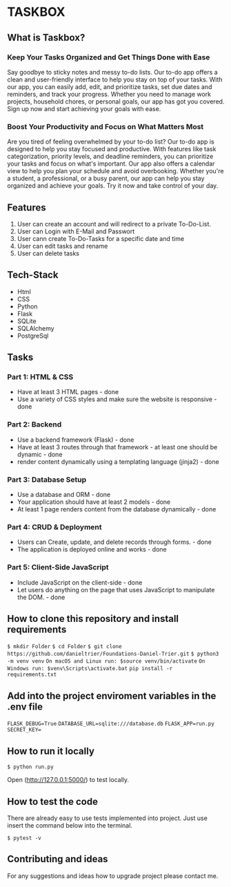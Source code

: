 # TASKBOX

## What is Taskbox?

### Keep Your Tasks Organized and Get Things Done with Ease

Say goodbye to sticky notes and messy to-do lists. Our to-do app offers
a clean and user-friendly interface to help you stay on top of your
tasks. With our app, you can easily add, edit, and prioritize tasks, set
due dates and reminders, and track your progress. Whether you need to
manage work projects, household chores, or personal goals, our app has
got you covered. Sign up now and start achieving your goals with ease.

### Boost Your Productivity and Focus on What Matters Most

Are you tired of feeling overwhelmed by your to-do list? Our to-do app
is designed to help you stay focused and productive. With features like
task categorization, priority levels, and deadline reminders, you can
prioritize your tasks and focus on what's important. Our app also offers
a calendar view to help you plan your schedule and avoid overbooking.
Whether you're a student, a professional, or a busy parent, our app can
help you stay organized and achieve your goals. Try it now and take
control of your day.

## Features

1. User can create an account and will redirect to a private To-Do-List.
2. User can Login with E-Mail and Passwort
3. User cann create To-Do-Tasks for a specific date and time
4. User can edit tasks and rename
5. User can delete tasks

## Tech-Stack

- Html
- CSS
- Python
- Flask
- SQLite
- SQLAlchemy
- PostgreSql

## Tasks

### Part 1: HTML & CSS

- Have at least 3 HTML pages - done
- Use a variety of CSS styles and make sure the website is responsive - done

### Part 2: Backend

- Use a backend framework (Flask) - done
- Have at least 3 routes through that framework - at least one should be dynamic - done
- render content dynamically using a templating language (jinja2) - done

### Part 3: Database Setup

- Use a database and ORM - done
- Your application should have at least 2 models - done
- At least 1 page renders content from the database dynamically - done

### Part 4: CRUD & Deployment

- Users can Create, update, and delete records through forms. - done
- The application is deployed online and works - done

### Part 5: Client-Side JavaScript

- Include JavaScript on the client-side - done
- Let users do anything on the page that uses JavaScript to manipulate the DOM. - done

## How to clone this repository and install requirements

`$ mkdir Folder`
`$ cd Folder`
`$ git clone https://github.com/danieltrier/Foundations-Daniel-Trier.git`
`$ python3 -m venv venv`
`On macOS and Linux run: $source venv/bin/activate`
`On Windows run: $venv\Scripts\activate.bat`
`pip install -r requirements.txt`

## Add into the project enviroment variables in the .env file

`FLASK_DEBUG=True`
`DATABASE_URL=sqlite:///database.db`
`FLASK_APP=run.py`
`SECRET_KEY=`

## How to run it locally

`$ python run.py`

Open (http://127.0.0.1:5000/) to test locally.

## How to test the code

There are already easy to use tests implemented into project. Just use insert the command below into the terminal.

`$ pytest -v`

## Contributing and ideas

For any suggestions and ideas how to upgrade project please contact me.
